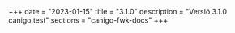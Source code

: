 +++
date        = "2023-01-15"
title       = "3.1.0"
description = "Versió 3.1.0 canigo.test"
sections    = "canigo-fwk-docs"
+++